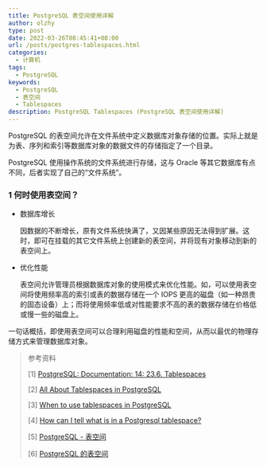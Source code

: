 ```yaml
---
title: PostgreSQL 表空间使用详解
author: olzhy
type: post
date: 2022-03-26T08:45:41+08:00
url: /posts/postgres-tablespaces.html
categories:
  - 计算机
tags:
  - PostgreSQL
keywords:
  - PostgreSQL
  - 表空间
  - Tablespaces
description: PostgreSQL Tablespaces (PostgreSQL 表空间使用详解)
---
```


PostgreSQL 的表空间允许在文件系统中定义数据库对象存储的位置。实际上就是为表、序列和索引等数据库对象的数据文件的存储指定了一个目录。

PostgreSQL 使用操作系统的文件系统进行存储，这与 Oracle 等其它数据库有点不同，后者实现了自己的“文件系统”。

### 1 何时使用表空间？

- 数据库增长

  因数据的不断增长，原有文件系统快满了，又因某些原因无法得到扩展。这时，即可在挂载的其它文件系统上创建新的表空间，并将现有对象移动到新的表空间上。

- 优化性能

  表空间允许管理员根据数据库对象的使用模式来优化性能。如，可以使用表空间将使用频率高的索引或表的数据存储在一个 IOPS 更高的磁盘（如一种昂贵的固态设备）上；而将使用频率低或对性能要求不高的表的数据存储在价格低或慢一些的磁盘上。

一句话概括，即使用表空间可以合理利用磁盘的性能和空间，从而以最优的物理存储方式来管理数据库对象。

> 参考资料
>
> \[1\] [PostgreSQL: Documentation: 14: 23.6. Tablespaces](https://www.postgresql.org/docs/14/manage-ag-tablespaces.html)
>
> \[2\] [All About Tablespaces in PostgreSQL](https://pgdash.io/blog/tablespaces-postgres.html)
>
> \[3\] [When to use tablespaces in PostgreSQL](https://www.cybertec-postgresql.com/en/when-to-use-tablespaces-in-postgresql/)
>
> \[4\] [How can I tell what is in a Postgresql tablespace?](https://stackoverflow.com/questions/4970966/how-can-i-tell-what-is-in-a-postgresql-tablespace)
>
> \[5\] [PostgreSQL - 表空间](https://www.cnblogs.com/yanshw/p/11351136.html)
>
> \[6\] [PostgreSQL 的表空间](https://www.cnblogs.com/lottu/p/9239535.html)
